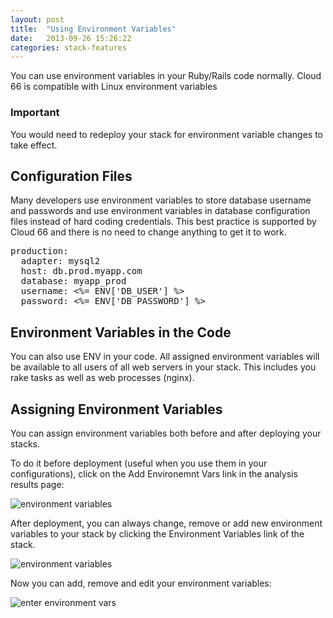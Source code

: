 ```yaml
---
layout: post
title:  "Using Environment Variables"
date:   2013-09-26 15:26:22
categories: stack-features
---
```


<p class="lead">You can use environment variables in your Ruby/Rails code normally. Cloud 66 is compatible with Linux environment variables</p>

<div class="notice">
	<h3>Important</h3>
	<p>You would need to redeploy your stack for environment variable changes to take effect.</p>
</div>

## Configuration Files
Many developers use environment variables to store database username and passwords and use environment variables in database configuration files instead of hard coding credentials.
This best practice is supported by Cloud 66 and there is no need to change anything to get it to work.

<pre class="terminal">
production:
  adapter: mysql2
  host: db.prod.myapp.com
  database: myapp_prod
  username: &lt;%= ENV['DB_USER'] %&gt;
  password: &lt;%= ENV['DB_PASSWORD'] %&gt;
</pre>

## Environment Variables in the Code
You can also use ENV in your code. All assigned environment variables will be available to all users of all web servers in your stack. This includes you rake tasks as well as web processes (nginx).

## Assigning Environment Variables
You can assign environment variables both before and after deploying your stacks.

To do it before deployment (useful when you use them in your configurations), click on the Add Environemnt Vars link in the analysis results page:

![environment variables](http://cdn.cloud66.com.s3.amazonaws.com/images/help/environment_vars.png)

After deployment, you can always change, remove or add new environment variables to your stack by clicking the Environment Variables link of the stack.

![environment variables](http://cdn.cloud66.com.s3.amazonaws.com/images/help/environment_vars_menu.png)

Now you can add, remove and edit your environment variables:

![enter environment vars](http://cdn.cloud66.com.s3.amazonaws.com/images/help/envrionment_var_form.png)
